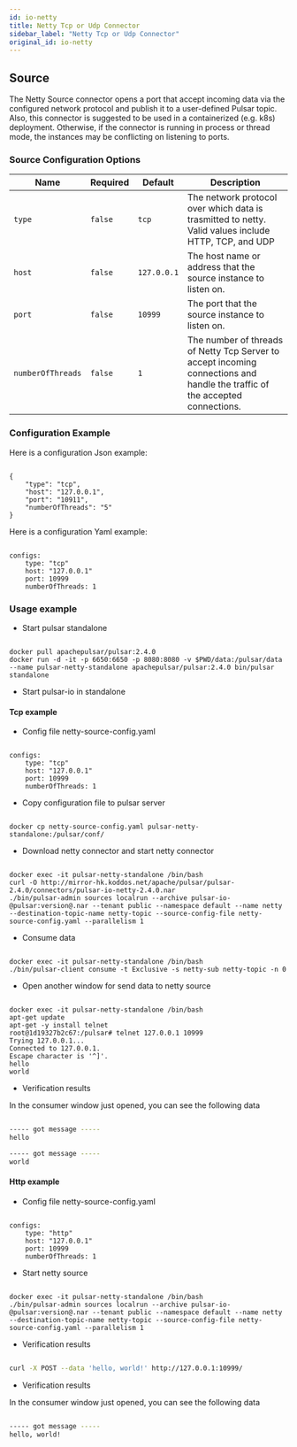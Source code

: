 ```yaml
---
id: io-netty
title: Netty Tcp or Udp Connector
sidebar_label: "Netty Tcp or Udp Connector"
original_id: io-netty
---
```


## Source

The Netty Source connector opens a port that accept incoming data via the configured network protocol and publish it to a user-defined Pulsar topic.
Also, this connector is suggested to be used in a containerized (e.g. k8s) deployment.
Otherwise, if the connector is running in process or thread mode, the instances may be conflicting on listening to ports.

### Source Configuration Options

| Name | Required | Default | Description |
|------|----------|---------|-------------|
| `type` | `false` | `tcp` | The network protocol over which data is trasmitted to netty. Valid values include HTTP, TCP, and UDP |
| `host` | `false` | `127.0.0.1` | The host name or address that the source instance to listen on. |
| `port` | `false` | `10999` | The port that the source instance to listen on. |
| `numberOfThreads` | `false` | `1` | The number of threads of Netty Tcp Server to accept incoming connections and handle the traffic of the accepted connections. |


### Configuration Example

Here is a configuration Json example:

```$json

{
    "type": "tcp",
    "host": "127.0.0.1",
    "port": "10911",
    "numberOfThreads": "5"
}

```

Here is a configuration Yaml example:

```$yaml

configs:
    type: "tcp"
    host: "127.0.0.1"
    port: 10999
    numberOfThreads: 1

```

### Usage example


- Start pulsar standalone

```$bash

docker pull apachepulsar/pulsar:2.4.0
docker run -d -it -p 6650:6650 -p 8080:8080 -v $PWD/data:/pulsar/data --name pulsar-netty-standalone apachepulsar/pulsar:2.4.0 bin/pulsar standalone

```

- Start pulsar-io in standalone

#### Tcp example

- Config file netty-source-config.yaml

```$yaml

configs:
    type: "tcp"
    host: "127.0.0.1"
    port: 10999
    numberOfThreads: 1

```

- Copy configuration file to pulsar server

```$bash

docker cp netty-source-config.yaml pulsar-netty-standalone:/pulsar/conf/

```

- Download netty connector and start netty connector

```$bash

docker exec -it pulsar-netty-standalone /bin/bash
curl -O http://mirror-hk.koddos.net/apache/pulsar/pulsar-2.4.0/connectors/pulsar-io-netty-2.4.0.nar
./bin/pulsar-admin sources localrun --archive pulsar-io-@pulsar:version@.nar --tenant public --namespace default --name netty --destination-topic-name netty-topic --source-config-file netty-source-config.yaml --parallelism 1

```

- Consume data

```$bash

docker exec -it pulsar-netty-standalone /bin/bash
./bin/pulsar-client consume -t Exclusive -s netty-sub netty-topic -n 0

```

- Open another window for send data to netty source

```$bash

docker exec -it pulsar-netty-standalone /bin/bash
apt-get update
apt-get -y install telnet
root@1d19327b2c67:/pulsar# telnet 127.0.0.1 10999
Trying 127.0.0.1...
Connected to 127.0.0.1.
Escape character is '^]'.
hello
world

```

- Verification results

In the consumer window just opened, you can see the following data

```bash

----- got message -----
hello

----- got message -----
world

```

#### Http example

- Config file netty-source-config.yaml

```$yaml

configs:
    type: "http"
    host: "127.0.0.1"
    port: 10999
    numberOfThreads: 1

```

- Start netty source

```$bash

docker exec -it pulsar-netty-standalone /bin/bash
./bin/pulsar-admin sources localrun --archive pulsar-io-@pulsar:version@.nar --tenant public --namespace default --name netty --destination-topic-name netty-topic --source-config-file netty-source-config.yaml --parallelism 1

```

- Verification results

```bash

curl -X POST --data 'hello, world!' http://127.0.0.1:10999/

```

- Verification results

In the consumer window just opened, you can see the following data

```bash

----- got message -----
hello, world!

```

